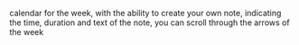 calendar for the week, with the ability to create your own note, indicating the time, duration and text of the note, you can scroll through the arrows of the week